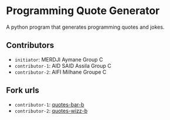 # Programming Quote Generator

A python program that generates programming quotes and jokes.

## Contributors
- `initiator`: MERDJI Aymane Group C
- `contributor-1`: AID SAID Assila Group C
- `contributor-2`: AIFI Milhane Groupe C  

## Fork urls
- `contributor-1`: [quotes-bar-b](url-1)
- `contributor-2`: [quotes-wizz-b](url-2)
